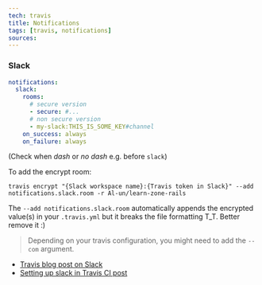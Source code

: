 ```yaml
---
tech: travis
title: Notifications
tags: [travis, notifications]
sources:
---
```


### Slack

```yaml
notifications:
  slack:
    rooms:
      # secure version
      - secure: #...
      # non secure version
      - my-slack:THIS_IS_SOME_KEY#channel
    on_success: always
    on_failure: always
```

(Check when _dash_ or _no dash_ e.g. before `slack`)

To add the encrypt room:

```
travis encrypt "{Slack workspace name}:{Travis token in Slack}" --add notifications.slack.room -r Al-un/learn-zone-rails
```

The `--add notifications.slack.room` automatically appends the encrypted value(s) in
your `.travis.yml` but it breaks the file formatting T_T. Better remove it :)

> Depending on your travis configuration, you might need to add the `--com`
> argument.

- [Travis blog post on Slack](https://blog.travis-ci.com/2014-03-13-slack-notifications)
- [Setting up slack in Travis CI post](https://axdlog.com/2018/setting-up-slack-build-notification-in-travis-ci-for-github-project/)
